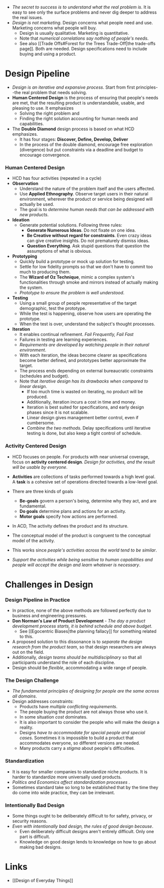 * *The secret to success is to understand what the real problem is*. It is easy to see only the surface problems and never dig deeper to address the real issues.
* *Design is not marketing*. Design concerns what people need and use. Marketing concerns what people will buy.
	* Design is usually qualitative. Marketing is quantitative.
	* Note that *numerical correlations say nothing of people's needs*.
	* See also [[Trade Offs#Forest for the Trees Trade-Off|the trade-offs page]]. Both are needed. Design specifications need to include buying and using a product.
# Design Pipeline
* *Design is an iterative and expansive process*. Start from first principles--the real problem that needs solving.
* **Human Centered Design** is the process of ensuring that people's needs are met, that the resulting product is understandable, usable, and pleasing to use. It emphasizes 
	* Solving the right problem and 
	* Finding the right solution accounting for human needs and capabilities.
* The **Double Diamond** design process is based on what HCD emphasizes.
	* It has four stages: **Discover, Define, Develop, Deliver**
	* In the process of the double diamond, encourage free exploration (divergence) but put constraints via a deadline and budget to encourage convergence.

### Human Centered Design
* HCD has four activities (repeated in a cycle)
* **Observation** 
	* Understand the nature of the problem itself and the users affected.
	* Use **Applied Ethnography**. Observe target users in their natural environment, wherever the product or service being designed will actually be used.
	* The goal is to *determine human needs that can be addressed with new products*. 
* **Ideation**
	* Generate potential solutions. Following three rules:
		* **Generate Numerous Ideas**. Do not fixate on one idea.
		* **Be Creative without regard for constraints**.  Even crazy ideas can give creative insights. Do not prematurely dismiss ideas.
		* **Question Everything**. Ask stupid questions that question the assumptions of what is obvious.
* **Prototyping**
	* Quickly build a prototype or mock up solution for testing.
	* Settle for low fidelity prompts so that we don't have to commit too much to producing them.
	* The **Wizard of Oz Technique**, mimic a complex system's functionalities through smoke and mirrors instead of actually making the system.
	* *Prototype to ensure the problem is well understood*. 
* **Testing**
	* Using a small group of people representative of the target demographic, test the prototype.
	* While the test is happening, observe how users are operating the prototype.
	* When the test is over, understand the subject's thought processes.
* **Iteration** 
	* It enables continual refinement. *Fail Frequently, Fail Fast*
	* Failures in testing are learning experiences.
	* *Requirements are developed by watching people in their natural environment*. 
	* With each iteration, the ideas become clearer as specifications become better defined, and prototypes better approximate the target.
	* The process ends depending on external bureaucratic constraints (schedules and budget).
	* Note that *iterative design has its drawbacks when compared to linear design*.
		* If too much time is wasted on iterating, no product will be produced.
		* Additionally, iteration incurs a cost in time and money.
		* Iteration is best suited for specifications, and early design phases since it is not scalable.
		* Linear design gives management better control, even if cumbersome.
		* *Combine the two methods*. Delay specifications until iterative testing is done, but also keep a tight control of schedule.

### Activity Centered Design
* HCD focuses on people. For products with near universal coverage, focus on **activity centered design**. *Design for activities, and the result will be usable by everyone*. 

* **Activities** are collections of tasks performed towards a high level goal. A **task** is a cohesive set of operations directed towards a low-level goal.
* There are three kinds of goals
	* **Be-goals** govern a person's being, determine why they act, and are fundamental. 
	* **Do goals** determine plans and actions for an activity.
	* **Motor goals** specify how actions are performed.

* In ACD, The activity defines the product and its structure.
* The conceptual model of the product is congruent to the conceptual model of the activity.
* This works since *people's activities across the world tend to be similar*.
* *Support the activities while being sensitive to human capabilities and people will accept the design and learn whatever is necessary*.
# Challenges in Design
### Design Pipeline in Practice
* In practice, none of the above methods are followed perfectly due to business and engineering pressures.
* **Don Norman's Law of Product Development** - *The day a product development process starts, it is behind schedule and above budget*.
	* See [[Egocentric Biases|the planning fallacy]] for something related to this.
* A proposed solution to this dissonance is to *separate the design research from the product team*, so that design researchers are always out on the field.
* Additionally, *design teams should be multidisciplinary* so that all participants understand the role of each discipline.
* Design should be *flexible*, accommodating a wide range of people.
### The Design Challenge
* *The fundamental principles of designing for people are the same across all domains*.
* Design addresses constraints:
	* Products have *multiple conflicting requirements*.
	* The people buying the product are not always those who use it.
	* In some situation *cost* dominates.
	* It is also important to consider the people who will make the design a reality.
	* Designs *have to accommodate for special people and special cases*. Sometimes it is impossible to build a product that accommodates everyone, so different versions are needed.
	* Many products carry a *stigma* about people's difficulties.
### Standardization
* It is easy for smaller companies to standardize niche products. It is harder to standardize more universally used products.
* *Politics and Economics affect standardization processes* .
* Sometimes standard take so long to be established that by the time they do come into wide practice, they can be irrelevant.
### Intentionally Bad Design
* Some things ought to be deliberately difficult to for safety, privacy, or security reasons.
* *Even with intentionally bad design, the rules of good design because*.
	* Even deliberately difficult designs aren't entirely difficult. Only one part is difficult.
	* Knowledge on good design lends to knowledge on  how to go about making bad designs.
# Links
* [[Design of Everyday Things]]